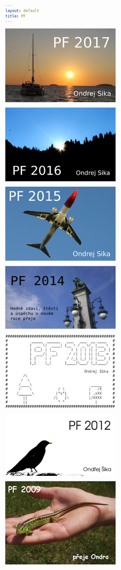 ```yaml
---
layout: default
title: PF
---
```


<style>
img {
    width: 25em;
}
</style>


[![PF 2017](/static/content/pf2017/pf2017_small.jpg)](2017.html)

[![PF 2016](/static/content/pf2016/pf2016_small.jpg)](2016.html)

[![PF 2015](/static/content/pf2015/pf2015_640.png)](2015.html)

[![PF 2014](/static/content/pf2014/pf2014single.png)](2014.html)

[![PF 2013](/static/content/pf2013/pf2013inverted.png)](2013.html)

[![PF 2012](/static/content/pf2012/PF2012.jpg)](2012.html)

[![PF 2009](/static/content/pf2009/pf2009.jpg)](2009.html)

